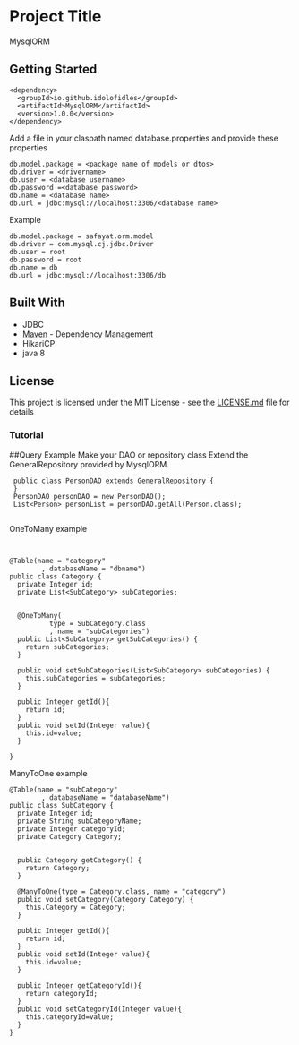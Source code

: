 # Project Title

MysqlORM 

## Getting Started


```
<dependency>
  <groupId>io.github.idolofidles</groupId>
  <artifactId>MysqlORM</artifactId>
  <version>1.0.0</version>
</dependency>
```



Add a file in your claspath named database.properties and provide these properties

```
db.model.package = <package name of models or dtos> 
db.driver = <drivername>
db.user = <database username>
db.password =<database password> 
db.name = <database name>
db.url = jdbc:mysql://localhost:3306/<database name>
```

Example
```
db.model.package = safayat.orm.model
db.driver = com.mysql.cj.jdbc.Driver
db.user = root
db.password = root
db.name = db
db.url = jdbc:mysql://localhost:3306/db
```
## Built With

* JDBC
* [Maven](https://maven.apache.org/) - Dependency Management
* HikariCP
* java 8


## License

This project is licensed under the MIT License - see the [LICENSE.md](LICENSE.md) file for details


### Tutorial
  ##Query Example
  Make your DAO or repository class Extend the GeneralRepository provided by MysqlORM.
 
```
 public class PersonDAO extends GeneralRepository {
 }
 PersonDAO personDAO = new PersonDAO();
 List<Person> personList = personDAO.getAll(Person.class);
 
```
OneToMany example
```


@Table(name = "category"
        , databaseName = "dbname")
public class Category {
  private Integer id;
  private List<SubCategory> subCategories;


  @OneToMany(
          type = SubCategory.class
          , name = "subCategories")
  public List<SubCategory> getSubCategories() {
    return subCategories;
  }

  public void setSubCategories(List<SubCategory> subCategories) {
    this.subCategories = subCategories;
  }

  public Integer getId(){
    return id;
  }
  public void setId(Integer value){
    this.id=value;
  }
 
}
```
ManyToOne example
```
@Table(name = "subCategory"
        , databaseName = "databaseName")
public class SubCategory {
  private Integer id;
  private String subCategoryName;
  private Integer categoryId;
  private Category Category;

 
  public Category getCategory() {
    return Category;
  }

  @ManyToOne(type = Category.class, name = "category")
  public void setCategory(Category Category) {
    this.Category = Category;
  }

  public Integer getId(){
    return id;
  }
  public void setId(Integer value){
    this.id=value;
  }
  
  public Integer getCategoryId(){
    return categoryId;
  }
  public void setCategoryId(Integer value){
    this.categoryId=value;
  }
}
```






